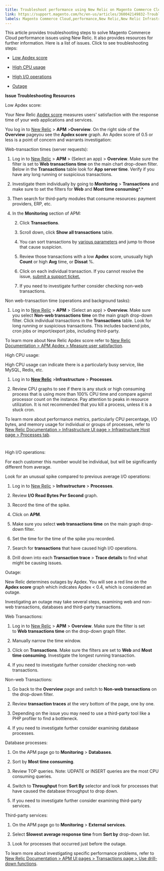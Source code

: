 ```yaml
---
title: Troubleshoot performance using New Relic on Magento Commerce Cloud
link: https://support.magento.com/hc/en-us/articles/360042149832-Troubleshoot-performance-using-New-Relic-on-Magento-Commerce-Cloud
labels: Magento Commerce Cloud,performance,New Relic,New Relic Infrastructure,New Relic APM,New Relic performance,New Relic Magento,CPU,Apdex,how to
---
```


This article provides troubleshooting steps to solve Magento Commerce Cloud performance issues using New Relic. It also provides resources for further information. Here is a list of issues. Click to see troubleshooting steps:

* [Low Apdex score](https://support.magento.com/hc/en-us/articles/360042149832#low_user_satisfaction)

* [High CPU usage](https://support.magento.com/hc/en-us/articles/360042149832#high_cpu_usage)

* [High I/O operations](https://support.magento.com/hc/en-us/articles/360042149832#i_o_operations)

* [Outage](https://support.magento.com/hc/en-us/articles/360042149832#outage)

**Issue**
**Troubleshooting**
**Resources**

Low Apdex score:

Your New Relic [Apdex score](https://docs.newrelic.com/docs/apm/new-relic-apm/apdex/apdex-measuring-user-satisfaction) measures users' satisfaction with the response time of your web applications and services.

You log in to [New Relic](https://login.newrelic.com/login) > **APM** >**Overview**. On the right side of the **Overview** pageyou see the **Apdex score** graph. An Apdex score of 0.5 or less is a point of concern and warrants investigation:  
   
 Web-transaction times (server requests):

1. Log in to [New Relic](https://login.newrelic.com/login) > **APM** > (Select an app) > **Overview**. Make sure the filter is set to **Web transactions time** on the main chart drop-down filter. Below in the **Transactions** table look for **App server time**. Verify if you have any long running or suspicious transactions.

1. Investigate them individually by going to **Monitoring** > **Transactions** and make sure to set the filters for **Web** and **Most time consuming***.*

1. Then search for third-party modules that consume resources: payment providers, ERP, etc.

1. In the **Monitoring** section of APM:

	
	2. Click **Transactions**.
	
	4. Scroll down, click **Show all transactions** table.
	
	6. You can sort transactions by [various parameters](https://docs.newrelic.com/docs/apm/applications-menu/monitoring/transactions-page-find-specific-performance-problems#table_view) and jump to those that cause suspicion.
	
	8. Review those transactions with a low **Apdex** score, unusually high **Count** or high **Avg** time, or **Dissat** %.
	
	10. Click on each individual transaction. If you cannot resolve the issue, [submit a support ticket.](https://support.magento.com/hc/en-us/articles/360019088251)
	
	
	12. If you need to investigate further consider checking non-web transactions.

Non web-transaction time (operations and background tasks): 

1. Log in to [New Relic](https://login.newrelic.com/login) > **APM** > (Select an app) > **Overview.** Make sure you select **Non-web transactions time** on the main graph drop-down filter. Click individual transactions in the **Transactions** table. Look for long running or suspicious transactions. This includes backend jobs, cron jobs or import/export jobs, including third-party.

To learn more about New Relic Apdex score refer to [New Relic Documentation > APM Apdex > Measure user satisfaction](https://docs.newrelic.com/docs/apm/new-relic-apm/apdex/apdex-measure-user-satisfaction).

High CPU usage: 

High CPU usage can indicate there is a particularly busy service, like MySQL, Redis, etc.

1. Log in to [**New Relic**](https://login.newrelic.com/login) >**Infrastructure** > **Processes**.

1. Review CPU graphs to see if there is any stuck or high consuming process that is using more than 100% CPU time and compare against processor count on the instance. Pay attention to peaks in resource utilization. It is not recommended that you kill a process, unless it is a stuck cron.

To learn more about performance metrics, particularly CPU percentage, I/O bytes, and memory usage for individual or groups of processes, refer to [New Relic Documentation > Infrastructure UI page > Infrastructure Host page > Processes tab](https://docs.newrelic.com/docs/infrastructure/infrastructure-ui-pages/infrastructure-ui/infrastructure-hosts-page#processes-tab).

#

High I/O operations:  
  
For each customer this number would be individual, but will be significantly different from average.

Look for an unusual spike compared to previous average I/O operations:

1. Log in to [New Relic](https://login.newrelic.com/login) > **Infrastructure** > **Processes**.

1. Review **I/O Read Bytes Per Second** graph.

1. Record the time of the spike.

1. Click on **APM**.

10. Make sure you select **web transactions time** on the main graph drop-down filter.

12. Set the time for the time of the spike you recorded.

14. Search for **transactions** that have caused high I/O operations.

16. Drill down into each **Transaction trace** > **Trace details** to find what might be causing issues.

Outage:  
   
 New Relic determines outages by Apdex. You will see a red line on the **Apdex score** graph which indicates Apdex < 0.4, which is considered an outage.

Investigating an outage may take several steps, examining web and non-web transactions, databases and third-party transactions.  
   
 Web Transactions:

1. Log in to [New Relic](https://login.newrelic.com/login) > **APM** > **Overview**. Make sure the filter is set to **Web transactions time** on the drop-down graph filter.

1. Manually narrow the time window.

1. Click on **Transactions**. Make sure the filters are set to **Web** and **Most time consuming**. Investigate the longest running transaction.

1. If you need to investigate further consider checking non-web transactions.

Non-web Transactions:

1. Go back to the **Overview** page and switch to **Non-web transactions** on the drop-down filter.

1. Review **transaction traces** at the very bottom of the page, one by one.

1. Depending on the issue you may need to use a third-party tool like a PHP profiler to find a bottleneck.

1. If you need to investigate further consider examining database processes.

Database processes: 

1. On the APM page go to **Monitoring** > **Databases**.

1. Sort by **Most time consuming**.

1. Review TOP queries. Note: UDPATE or INSERT queries are the most CPU consuming queries.

1. Switch to **Throughput** from **Sort By** selector and look for processes that have caused the database throughput to drop down.

10. If you need to investigate further consider examining third-party services.

Third-party services:

1. On the APM page go to **Monitoring** > **External services**.

1. Select **Slowest average response time** from **Sort by** drop-down list.

1. Look for processes that occurred just before the outage.

To learn more about investigating specific performance problems, refer to [New Relic Documentation > APM UI pages > Transactions page > Use drill-down functions](https://docs.newrelic.com/docs/apm/applications-menu/monitoring/transactions-page-find-specific-performance-problems#tx_functions).



